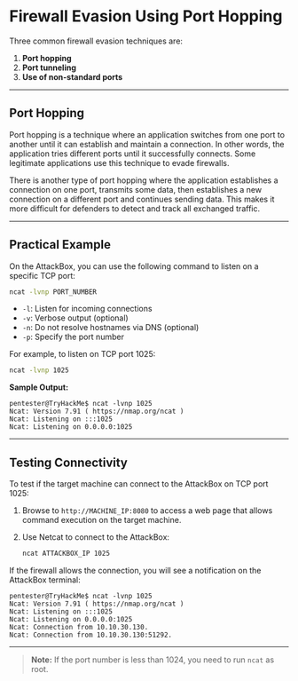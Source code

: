 # Firewall Evasion Using Port Hopping

Three common firewall evasion techniques are:

1. **Port hopping**
2. **Port tunneling**
3. **Use of non-standard ports**

---

## Port Hopping

Port hopping is a technique where an application switches from one port to another until it can establish and maintain a connection. In other words, the application tries different ports until it successfully connects. Some legitimate applications use this technique to evade firewalls.

There is another type of port hopping where the application establishes a connection on one port, transmits some data, then establishes a new connection on a different port and continues sending data. This makes it more difficult for defenders to detect and track all exchanged traffic.

---

## Practical Example

On the AttackBox, you can use the following command to listen on a specific TCP port:

```bash
ncat -lvnp PORT_NUMBER
```

- `-l`: Listen for incoming connections
- `-v`: Verbose output (optional)
- `-n`: Do not resolve hostnames via DNS (optional)
- `-p`: Specify the port number

For example, to listen on TCP port 1025:

```bash
ncat -lvnp 1025
```

**Sample Output:**
```
pentester@TryHackMe$ ncat -lvnp 1025
Ncat: Version 7.91 ( https://nmap.org/ncat )
Ncat: Listening on :::1025
Ncat: Listening on 0.0.0.0:1025
```

---

## Testing Connectivity

To test if the target machine can connect to the AttackBox on TCP port 1025:

1. Browse to `http://MACHINE_IP:8080` to access a web page that allows command execution on the target machine.
2. Use Netcat to connect to the AttackBox:

    ```bash
    ncat ATTACKBOX_IP 1025
    ```

If the firewall allows the connection, you will see a notification on the AttackBox terminal:

```
pentester@TryHackMe$ ncat -lvnp 1025
Ncat: Version 7.91 ( https://nmap.org/ncat )
Ncat: Listening on :::1025
Ncat: Listening on 0.0.0.0:1025
Ncat: Connection from 10.10.30.130.
Ncat: Connection from 10.10.30.130:51292.
```

---

> **Note:** If the port number is less than 1024, you need to run `ncat` as root.